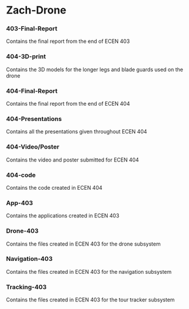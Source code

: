 # Zach-Drone

### 403-Final-Report

Contains the final report from the end of ECEN 403




### 404-3D-print

Contains the 3D models for the longer legs and blade guards used on the drone





### 404-Final-Report

Contains the final report from the end of ECEN 404




### 404-Presentations

Contains all the presentations given throughout ECEN 404




### 404-Video/Poster

Contains the video and poster submitted for ECEN 404




### 404-code

Contains the code created in ECEN 404




### App-403

Contains the applications created in ECEN 403




### Drone-403

Contains the files created in ECEN 403 for the drone subsystem




### Navigation-403

Contains the files created in ECEN 403 for the navigation subsystem




### Tracking-403

Contains the files created in ECEN 403 for the tour tracker subsystem
